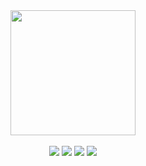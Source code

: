 <div align="center">
  <a href="https://github.com/devxb/gitanimals">
  <img height="200px" src="https://render.gitanimals.org/farms/SID12g"/>
  </a>
</div>
<br>
<div align="center">
<a href="https://sid12g.dev"><img src="https://img.shields.io/badge/about%20me-FFCD11?style=for-the-badge&logo=clubhouse&logoColor=black"/></a>
<a href="https://blog.sid12g.dev"><img src="https://img.shields.io/badge/blog-008080?style=for-the-badge&logo=gitbook&logoColor=white" /></a>
<a href="mailto:i@sid12g.dev">  <img src="https://img.shields.io/badge/mail-005FF9?style=for-the-badge&logo=maildotru&logoColor=white"/></a>
<a href="https://discord.com/users/469102848840433664">  <img src="https://img.shields.io/badge/discord-5865F2?style=for-the-badge&logo=discord&logoColor=white"/></a>
</div>
